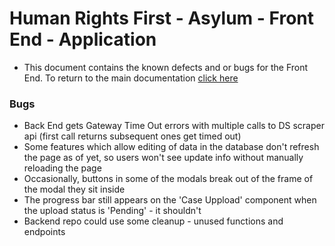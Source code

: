 # Human Rights First - Asylum - Front End - Application

- This document contains the known defects and or bugs for the Front End. To return to the main documentation [click here](https://github.com/Lambda-School-Labs/human-rights-first-asylum-fe-a)

### Bugs
- Back End gets Gateway Time Out errors with multiple calls to DS scraper api (first call returns subsequent ones get timed out)
- Some features which allow editing of data in the database don't refresh the page as of yet, so users won't see update info without manually reloading the page
- Occasionally, buttons in some of the modals break out of the frame of the modal they sit inside
- The progress bar still appears on the 'Case Uppload' component when the upload status is 'Pending' - it shouldn't
- Backend repo could use some cleanup - unused functions and endpoints
